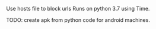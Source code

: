 Use hosts file to block urls
Runs on python 3.7 using Time.

TODO: create apk from python code for android machines.